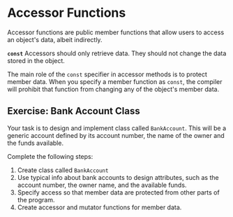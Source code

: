 # Accessor Functions

Accessor functions are public member functions that allow users to access an object's data, albeit indirectly.

**`const`**
Accessors should only retrieve data. They should not change the data stored in the object.

The main role of the `const` specifier in accessor methods is to protect member data. When you specify a member function as `const`, the compiler will prohibit that function from changing any of the object's member data.

## Exercise: Bank Account Class

Your task is to design and implement class called `BankAccount`. This will be a generic account defined by its account number, the name of the owner and the funds available.

Complete the following steps:

1. Create class called `BankAccount`
2. Use typical info about bank accounts to design attributes, such as the account number, the owner name, and the available funds.
3. Specify access so that member data are protected from other parts of the program.
4. Create accessor and mutator functions for member data.
